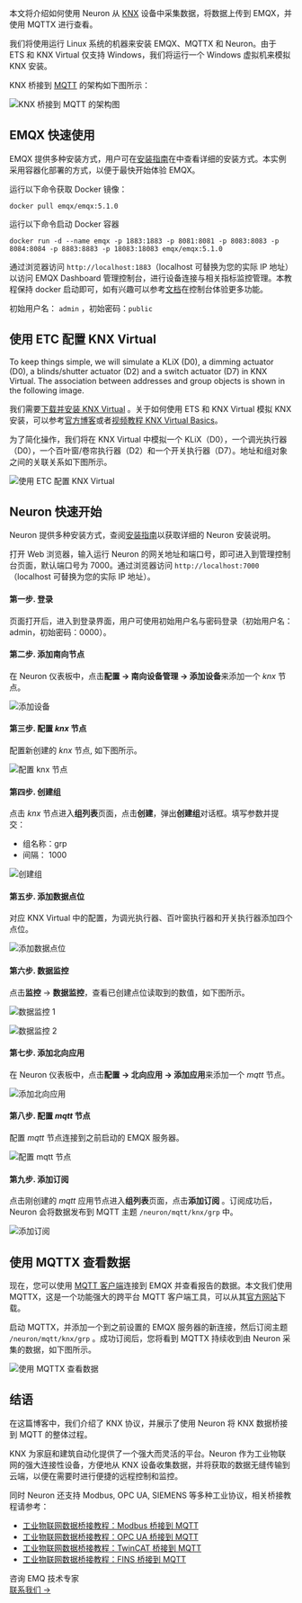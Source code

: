 本文将介绍如何使用 Neuron 从 [KNX](https://www.emqx.com/zh/blog/knx-protocol) 设备中采集数据，将数据上传到 EMQX，并使用 MQTTX 进行查看。

我们将使用运行 Linux 系统的机器来安装 EMQX、MQTTX 和 Neuron。由于 ETS 和 KNX Virtual 仅支持 Windows，我们将运行一个 Windows 虚拟机来模拟 KNX 安装。

KNX 桥接到 [MQTT](https://www.emqx.com/zh/blog/the-easiest-guide-to-getting-started-with-mqtt) 的架构如下图所示：

![KNX 桥接到 MQTT 的架构图](https://assets.emqx.com/images/812e45b29a893cc73595736a7606ea6f.png)

## EMQX 快速使用

EMQX 提供多种安装方式，用户可在[安装指南](https://docs.emqx.com/zh/emqx/v5.0/deploy/install.html)在中查看详细的安装方式。本实例采用容器化部署的方式，以便于最快开始体验 EMQX。

运行以下命令获取 Docker 镜像：

```
docker pull emqx/emqx:5.1.0
```

运行以下命令启动 Docker 容器

```
docker run -d --name emqx -p 1883:1883 -p 8081:8081 -p 8083:8083 -p 8084:8084 -p 8883:8883 -p 18083:18083 emqx/emqx:5.1.0
```

通过浏览器访问 `http://localhost:1883`（localhost 可替换为您的实际 IP 地址）以访问 EMQX Dashboard 管理控制台，进行设备连接与相关指标监控管理。本教程保持 docker 启动即可，如有兴趣可以参考[文档](https://docs.emqx.com/zh/emqx/v5.0/)在控制台体验更多功能。

初始用户名： `admin` ，初始密码：`public`

## 使用 ETC 配置 KNX Virtual

To keep things simple, we will simulate a KLiX (D0), a dimming actuator (D0), a blinds/shutter actuator (D2) and a switch actuator (D7) in KNX Virtual. The association between addresses and group objects is shown in the following image.

我们需要[下载并安装 KNX Virtual](https://www.knx.org/knx-en/for-professionals/get-started/knx-virtual/index.php) 。关于如何使用 ETS 和 KNX Virtual 模拟 KNX 安装，可以参考[官方博客](https://www.ets6.org/ets6-and-knx-virtual/)或者[视频教程 KNX Virtual Basics](https://www.youtube.com/watch?v=01MO_zmtGv4)。

为了简化操作，我们将在 KNX Virtual 中模拟一个 KLiX（D0），一个调光执行器（D0），一个百叶窗/卷帘执行器（D2）和一个开关执行器（D7）。地址和组对象之间的关联关系如下图所示。

![使用 ETC 配置 KNX Virtual](https://assets.emqx.com/images/a183a59542de3434a3aa01201e6d6cc6.png)

## Neuron 快速开始

Neuron 提供多种安装方式，查阅[安装指南](https://neugates.io/docs/zh/latest/configuration/quick-start/installation.html)以获取详细的 Neuron 安装说明。

打开 Web 浏览器，输入运行 Neuron 的网关地址和端口号，即可进入到管理控制台页面，默认端口号为 7000。通过浏览器访问 `http://localhost:7000` （localhost 可替换为您的实际 IP 地址）。

#### 第一步. 登录

页面打开后，进入到登录界面，用户可使用初始用户名与密码登录（初始用户名：admin，初始密码：0000）。

#### 第二步. 添加南向节点

在 Neuron 仪表板中，点击**配置 -> 南向设备管理 -> 添加设备**来添加一个 *knx* 节点。

![添加设备](https://assets.emqx.com/images/5f712ce79b53bd16a5170ee75eade8fc.png)

#### 第三步. 配置 *knx* 节点

配置新创建的 *knx* 节点, 如下图所示。

![配置 knx 节点](https://assets.emqx.com/images/91d32239dafc70f2037073baa63997fa.png)

#### 第四步. 创建组

点击 *knx* 节点进入**组列表**页面，点击**创建**，弹出**创建组**对话框。填写参数并提交：

- 组名称：grp
- 间隔： 1000

![创建组](https://assets.emqx.com/images/36bc89c0e101331a297f7d1021abd2a2.png)

#### 第五步. 添加数据点位

对应 KNX Virtual 中的配置，为调光执行器、百叶窗执行器和开关执行器添加四个点位。

![添加数据点位](https://assets.emqx.com/images/261910857cebcc68cd6528c627bf4f10.png)

#### 第六步. 数据监控

点击**监控** -> **数据监控**，查看已创建点位读取到的数值，如下图所示。

![数据监控 1](https://assets.emqx.com/images/c6b42ce56a42fd441e800fce7bd83a46.png)

![数据监控 2](https://assets.emqx.com/images/e342a14913dbbfa00854a6203f531e21.png)

#### 第七步. 添加北向应用

在 Neuron 仪表板中，点击**配置 -> 北向应用 -> 添加应用**来添加一个 *mqtt* 节点。

![添加北向应用](https://assets.emqx.com/images/1db2eb2798bdeddd1a9afbb9bbd6e345.png)

#### 第八步. 配置 *mqtt* 节点

配置 *mqtt* 节点连接到之前启动的 EMQX 服务器。

![配置 mqtt 节点](https://assets.emqx.com/images/96352995da758ab25b0e1c649097ee94.png)

#### 第九步. 添加订阅

点击刚创建的 *mqtt* 应用节点进入**组列表**页面，点击**添加订阅** 。订阅成功后，Neuron 会将数据发布到 MQTT 主题 `/neuron/mqtt/knx/grp` 中。

![添加订阅](https://assets.emqx.com/images/c1ec49d07077c025e2d24042ed4ad464.png)

## 使用 MQTTX 查看数据

现在，您可以使用 [MQTT 客户端](https://www.emqx.com/zh/blog/mqtt-client-tools)连接到 EMQX 并查看报告的数据。本文我们使用 MQTTX，这是一个功能强大的跨平台 MQTT 客户端工具，可以从其[官方网站](https://www.emqx.com/en/products/mqttx)下载。

启动 MQTTX，并添加一个到之前设置的 EMQX 服务器的新连接，然后订阅主题 `/neuron/mqtt/knx/grp` 。成功订阅后，您将看到 MQTTX 持续收到由 Neuron 采集的数据，如下图所示。

![使用 MQTTX 查看数据](https://assets.emqx.com/images/5d270c03655b13dafadeba9633baa4fc.png)

## 结语

在这篇博客中，我们介绍了 KNX 协议，并展示了使用 Neuron 将 KNX 数据桥接到 MQTT 的整体过程。

KNX 为家庭和建筑自动化提供了一个强大而灵活的平台。Neuron 作为工业物联网的强大连接性设备，方便地从 KNX 设备收集数据，并将获取的数据无缝传输到云端，以便在需要时进行便捷的远程控制和监控。

同时 Neuron 还支持 Modbus, OPC UA, SIEMENS 等多种工业协议，相关桥接教程请参考：

- [工业物联网数据桥接教程：Modbus 桥接到 MQTT](https://www.emqx.com/zh/blog/bridging-modbus-data-to-mqtt-for-iiot)
- [工业物联网数据桥接教程：OPC UA 桥接到 MQTT](https://www.emqx.com/zh/blog/bridging-opc-ua-data-to-mqtt-for-iiot)
- [工业物联网数据桥接教程：TwinCAT 桥接到 MQTT](https://www.emqx.com/zh/blog/bridging-twincat-data-to-mqtt)
- [工业物联网数据桥接教程：FINS 桥接到 MQTT](https://www.emqx.com/zh/blog/bridging-fins-data-to-mqtt)



<section class="promotion">
    <div>
        咨询 EMQ 技术专家
    </div>
    <a href="https://www.emqx.com/zh/contact?product=solutions" class="button is-gradient px-5">联系我们 →</a>
</section>
